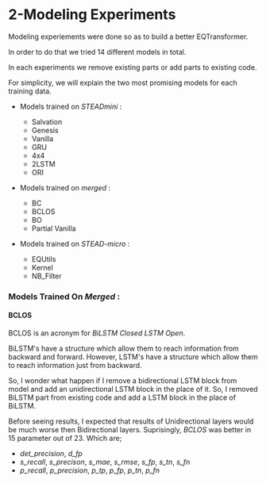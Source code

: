 # 2-Modeling Experiments #

Modeling experiements were done so as to build a better EQTransformer. 

In order to do that we tried 14 different models in total. 

In each experiments we remove existing parts or add parts to existing code.

For simplicity, we will explain the two most promising models for each training data.

* Models trained on _STEADmini_ :
  * Salvation
  * Genesis
  * Vanilla
  * GRU
  * 4x4
  * 2LSTM
  * ORI

* Models trained on _merged_ :
  * BC
  * BCLOS
  * BO
  * Partial Vanilla
  
* Models trained on _STEAD-micro_ :
  * EQUtils
  * Kernel
  * NB_Filter
  

### Models Trained On _Merged_ : ###

#### BCLOS ####
BCLOS is an acronym for *BiLSTM Closed LSTM Open*.

BiLSTM's have a structure which allow them to reach information from backward and forward. However, LSTM's have a structure which allow them to reach information just from backward. 

So, I wonder what happen if I remove a bidirectional LSTM block from model and add an unidirectional LSTM block in the place of it. So, I removed BiLSTM part from existing code and add a LSTM block in the place of BiLSTM. 


Before seeing results, I expected that results of Unidirectional layers would be much worse then Bidirectional layers. Suprisingly, *BCLOS* was better in 15 parameter out of 23. Which are;
 * *det_precision*, *d_fp*
 * *s_recall*, *s_precison*, *s_mae*, *s_rmse*, *s_fp*, *s_tn*, *s_fn*
 * *p_recall*, *p_precision*, *p_tp*, *p_fp*, *p_tn*, *p_fn*


 








